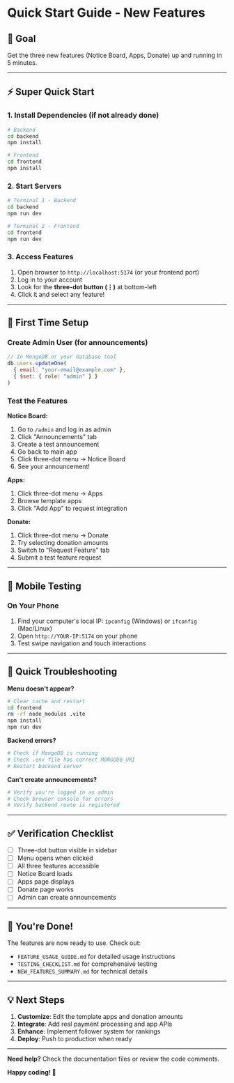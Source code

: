 # Quick Start Guide - New Features

## 🎯 Goal
Get the three new features (Notice Board, Apps, Donate) up and running in 5 minutes.

---

## ⚡ Super Quick Start

### 1. Install Dependencies (if not already done)
```bash
# Backend
cd backend
npm install

# Frontend
cd frontend
npm install
```

### 2. Start Servers
```bash
# Terminal 1 - Backend
cd backend
npm run dev

# Terminal 2 - Frontend
cd frontend
npm run dev
```

### 3. Access Features
1. Open browser to `http://localhost:5174` (or your frontend port)
2. Log in to your account
3. Look for the **three-dot button (⋮)** at bottom-left
4. Click it and select any feature!

---

## 🔧 First Time Setup

### Create Admin User (for announcements)
```javascript
// In MongoDB or your database tool
db.users.updateOne(
  { email: "your-email@example.com" },
  { $set: { role: "admin" } }
)
```

### Test the Features

**Notice Board:**
1. Go to `/admin` and log in as admin
2. Click "Announcements" tab
3. Create a test announcement
4. Go back to main app
5. Click three-dot menu → Notice Board
6. See your announcement!

**Apps:**
1. Click three-dot menu → Apps
2. Browse template apps
3. Click "Add App" to request integration

**Donate:**
1. Click three-dot menu → Donate
2. Try selecting donation amounts
3. Switch to "Request Feature" tab
4. Submit a test feature request

---

## 📱 Mobile Testing

### On Your Phone
1. Find your computer's local IP: `ipconfig` (Windows) or `ifconfig` (Mac/Linux)
2. Open `http://YOUR-IP:5174` on your phone
3. Test swipe navigation and touch interactions

---

## 🐛 Quick Troubleshooting

**Menu doesn't appear?**
```bash
# Clear cache and restart
cd frontend
rm -rf node_modules .vite
npm install
npm run dev
```

**Backend errors?**
```bash
# Check if MongoDB is running
# Check .env file has correct MONGODB_URI
# Restart backend server
```

**Can't create announcements?**
```bash
# Verify you're logged in as admin
# Check browser console for errors
# Verify backend route is registered
```

---

## ✅ Verification Checklist

- [ ] Three-dot button visible in sidebar
- [ ] Menu opens when clicked
- [ ] All three features accessible
- [ ] Notice Board loads
- [ ] Apps page displays
- [ ] Donate page works
- [ ] Admin can create announcements

---

## 🎉 You're Done!

The features are now ready to use. Check out:
- `FEATURE_USAGE_GUIDE.md` for detailed usage instructions
- `TESTING_CHECKLIST.md` for comprehensive testing
- `NEW_FEATURES_SUMMARY.md` for technical details

---

## 💡 Next Steps

1. **Customize**: Edit the template apps and donation amounts
2. **Integrate**: Add real payment processing and app APIs
3. **Enhance**: Implement follower system for rankings
4. **Deploy**: Push to production when ready

---

**Need help?** Check the documentation files or review the code comments.

**Happy coding! 🚀**

